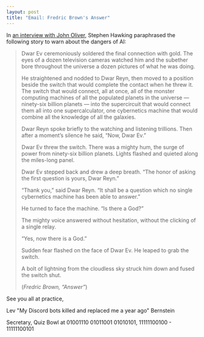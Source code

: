 ```yaml
---
layout: post
title: "Email: Fredric Brown's Answer"
---
```


In [an interview with John Oliver](https://www.youtube.com/watch?v=OPV3D7f3bHY), Stephen Hawking paraphrased the following story to warn about the dangers of AI:

>Dwar Ev ceremoniously soldered the final connection with gold. The eyes of a dozen television cameras watched him and the subether bore throughout the universe a dozen pictures of what he was doing.
>
>He straightened and nodded to Dwar Reyn, then moved to a position beside the switch that would complete the contact when he threw it. The switch that would connect, all at once, all of the monster computing machines of all the populated planets in the universe — ninety-six billion planets — into the supercircuit that would connect them all into one supercalculator, one cybernetics machine that would combine all the knowledge of all the galaxies.
>
>Dwar Reyn spoke briefly to the watching and listening trillions. Then after a moment’s silence he said, “Now, Dwar Ev.”
>
>Dwar Ev threw the switch. There was a mighty hum, the surge of power from ninety-six billion planets. Lights flashed and quieted along the miles-long panel.
>
>Dwar Ev stepped back and drew a deep breath. “The honor of asking the first question is yours, Dwar Reyn.”
>
>“Thank you,” said Dwar Reyn. “It shall be a question which no single cybernetics machine has been able to answer.”
>
>He turned to face the machine. “Is there a God?”
>
>The mighty voice answered without hesitation, without the clicking of a single relay.
>
>“Yes, now there is a God.”
>
>Sudden fear flashed on the face of Dwar Ev. He leaped to grab the switch.
>
>A bolt of lightning from the cloudless sky struck him down and fused the switch shut.
>
>(_Fredric Brown, “Answer”_)

See you all at practice,

Lev "My Discord bots killed and replaced me a year ago" Bernstein

Secretary, Quiz Bowl at 01001110 01011001 01010101, 11111100100 - 11111100101